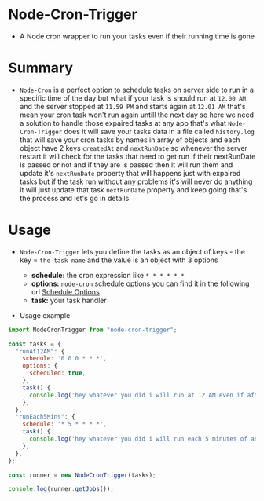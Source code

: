 # Node-Cron-Trigger
- A Node cron wrapper to run your tasks even if their running time is gone

# Summary
- `Node-Cron` is a perfect option to schedule tasks on server side to run in a specific time of the day but what if your task is should run at `12.00 AM` and the server stopped at `11.59 PM` and starts again at `12.01 AM` that's mean your cron task won't run again untill the next day so here we need a solution to handle those expaired tasks at any app that's what `Node-Cron-Trigger` does it will save your tasks data in a file called `history.log` that will save your cron tasks by names in array of objects and each object have 2 keys `createdAt` and `nextRunDate` so whenever the server restart it will check for the tasks that need to get run if their nextRunDate is passed or not and if they are is passed then it will run them and update it's `nextRunDate` property that will happens just with expaired tasks but if the task run without any problems it's will never do anything it will just update that task `nextRunDate` property and keep going that's the process and let's go in details

# Usage

- `Node-Cron-Trigger` lets you define the tasks as an object of keys - the key = `the task name` and the value is an object with 3 options
  * __schedule:__ the cron expression like `* * * * * *`
  * __options:__ `node-cron` schedule options you can find it in the following url [Schedule Options](https://github.com/node-cron/node-cron?tab=readme-ov-file#options)
  * __task:__ your task handler

- Usage example
``` javascript
import NodeCronTrigger from "node-cron-trigger";

const tasks = {
  "runAt12AM": {
    schedule: '0 0 0 * * *',
    options: {
      scheduled: true,
    },
    task() {
      console.log('hey whatever you did i will run at 12 AM even if after restarting your server');
    },
  },
  "runEach5Mins": {
    schedule: '* 5 * * * *',
    task() {
      console.log('hey whatever you did i will run each 5 minutes of any hour even if after restarting your server');
    },
  },
};

const runner = new NodeCronTrigger(tasks);

console.log(runner.getJobs());
```

